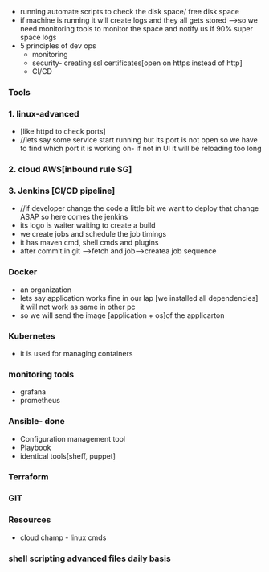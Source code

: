 - running automate scripts to check the disk space/ free disk space
- if machine is running it will create logs and they all gets stored -->so we need monitoring tools to monitor the space and notify us if 90% super space logs
- 5 principles of dev ops
	- monitoring
	- security- creating ssl certificates[open on https instead of http]
	- CI/CD
### Tools
### 1. linux-advanced
- [like httpd to check ports]  
- //lets say some service start running but its port is not open so we have to find which port it is working on- if not in UI it will be reloading too long 
### 2. cloud AWS[inbound rule SG]
### 3. Jenkins [CI/CD pipeline] 
- //if developer change the code a little bit we want to deploy that change ASAP so here comes the jenkins 
- its logo is waiter waiting to create a build
- we create jobs and schedule the job timings
- it has maven cmd, shell cmds and plugins
- after commit in git -->fetch and job-->createa job sequence
### Docker 
- an organization
- lets say application works fine in our lap [we installed all dependencies] it will not work as same in other pc 
- so we will send the image  [application + os]of the applicarton
### Kubernetes
- it is used for managing containers
### monitoring tools
- grafana
- prometheus
### Ansible- done
- Configuration management tool
- Playbook
- identical tools[sheff, puppet]
### Terraform

### GIT

### Resources
- cloud champ - linux cmds

### shell scripting advanced files daily basis
